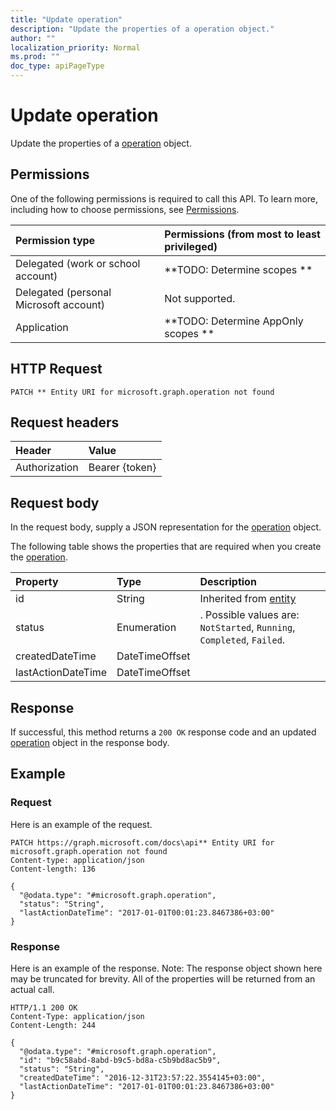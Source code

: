 ```yaml
---
title: "Update operation"
description: "Update the properties of a operation object."
author: ""
localization_priority: Normal
ms.prod: ""
doc_type: apiPageType
---
```


# Update operation

Update the properties of a [operation](../resources/operation.md) object.

## Permissions
One of the following permissions is required to call this API. To learn more, including how to choose permissions, see [Permissions](/concepts/permissions-reference.md).

|Permission type|Permissions (from most to least privileged)|
|:---|:---|
|Delegated (work or school account)|**TODO: Determine scopes **|
|Delegated (personal Microsoft account)|Not supported.|
|Application|**TODO: Determine AppOnly scopes **|

## HTTP Request
<!-- {
  "blockType": "ignored"
}
-->
``` http
PATCH ** Entity URI for microsoft.graph.operation not found
```

## Request headers
|Header|Value|
|:---|:---|
|Authorization|Bearer {token}|

## Request body
In the request body, supply a JSON representation for the [operation](../resources/operation.md) object.

The following table shows the properties that are required when you create the [operation](../resources/operation.md).

|Property|Type|Description|
|:---|:---|:---|
|id|String| Inherited from [entity](../resources/entity.md)|
|status|Enumeration|. Possible values are: `NotStarted`, `Running`, `Completed`, `Failed`.|
|createdDateTime|DateTimeOffset||
|lastActionDateTime|DateTimeOffset||



## Response
If successful, this method returns a `200 OK` response code and an updated [operation](../resources/operation.md) object in the response body.

## Example

### Request
Here is an example of the request.
<!-- {
  "blockType": "request",
  "name": "update_operation"
}
-->
``` http
PATCH https://graph.microsoft.com/docs\api** Entity URI for microsoft.graph.operation not found
Content-type: application/json
Content-length: 136

{
  "@odata.type": "#microsoft.graph.operation",
  "status": "String",
  "lastActionDateTime": "2017-01-01T00:01:23.8467386+03:00"
}
```

### Response
Here is an example of the response. Note: The response object shown here may be truncated for brevity. All of the properties will be returned from an actual call.
<!-- {
  "blockType": "response",
  "truncated": true
}
-->
``` http
HTTP/1.1 200 OK
Content-Type: application/json
Content-Length: 244

{
  "@odata.type": "#microsoft.graph.operation",
  "id": "b9c58abd-8abd-b9c5-bd8a-c5b9bd8ac5b9",
  "status": "String",
  "createdDateTime": "2016-12-31T23:57:22.3554145+03:00",
  "lastActionDateTime": "2017-01-01T00:01:23.8467386+03:00"
}
```

